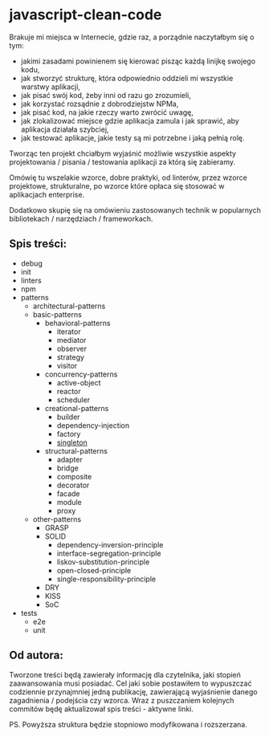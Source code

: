 # javascript-clean-code

Brakuje mi miejsca w Internecie, gdzie raz, a porządnie naczytałbym się o tym:
* jakimi zasadami powinienem się kierować pisząc każdą linijkę swojego kodu,
* jak stworzyć strukturę, która odpowiednio oddzieli mi wszystkie warstwy aplikacji,
* jak pisać swój kod, żeby inni od razu go zrozumieli,
* jak korzystać rozsądnie z dobrodziejstw NPMa,
* jak pisać kod, na jakie rzeczy warto zwrócić uwagę,
* jak zlokalizować miejsce gdzie aplikacja zamula i jak sprawić, aby aplikacja działała szybciej,
* jak testować aplikacje, jakie testy są mi potrzebne i jaką pełnią rolę.

Tworząc ten projekt chciałbym wyjaśnić możliwie wszystkie aspekty
projektowania / pisania / testowania aplikacji za którą się zabieramy.

Omówię tu wszelakie wzorce, dobre praktyki, od linterów, przez wzorce projektowe,
strukturalne, po wzorce które opłaca się stosować w aplikacjach enterprise.

Dodatkowo skupię się na omówieniu zastosowanych technik w popularnych bibliotekach / narzędziach / frameworkach.

## Spis treści:

* debug
* init
* linters
* npm
* patterns
    * architectural-patterns
    * basic-patterns
        * behavioral-patterns
            * iterator
            * mediator
            * observer
            * strategy
            * visitor
        * concurrency-patterns
            * active-object
            * reactor
            * scheduler
        * creational-patterns
            * builder
            * dependency-injection
            * factory
            * [singleton](patterns/basic-patterns/creational-patterns/singleton.md)
        * structural-patterns
            * adapter
            * bridge
            * composite
            * decorator
            * facade
            * module
            * proxy
    * other-patterns
        * GRASP
        * SOLID
            * dependency-inversion-principle
            * interface-segregation-principle
            * liskov-substitution-principle
            * open-closed-principle
            * single-responsibility-principle
        * DRY
        * KISS
        * SoC
* tests
    * e2e
    * unit

## Od autora:

Tworzone treści będą zawierały informację dla czytelnika, jaki
stopień zaawansowania musi posiadać. Cel jaki sobie postawiłem to
wypuszczać codziennie przynajmniej jedną publikację,
zawierającą wyjaśnienie danego zagadnienia / podejścia czy wzorca.
Wraz z puszczaniem kolejnych commitów będę aktualizował spis treści - aktywne linki.

PS. Powyższa struktura będzie stopniowo modyfikowana i rozszerzana.